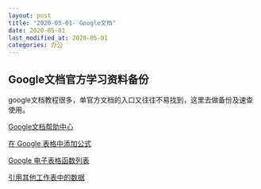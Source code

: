 ```yaml
---
layout: post
title: "2020-05-01- Google文档"
date: 2020-05-01
last_modified_at: 2020-05-01
categories: 办公
---
```


## Google文档官方学习资料备份

google文档教程很多，单官方文档的入口又往往不易找到，这里去做备份及速查使用。

<!--more-->

[Google文档帮助中心](https://support.google.com/docs/?hl=zh-Hans#topic=1382883)

[在 Google 表格中添加公式](https://support.google.com/docs/answer/46977?hl=zh-Hans&ref_topic=1361471)

[Google 电子表格函数列表](https://support.google.com/docs/table/25273?hl=zh-Hans)

[引用其他工作表中的数据](https://support.google.com/docs/answer/75943?hl=zh-Hans&ref_topic=1361471) 